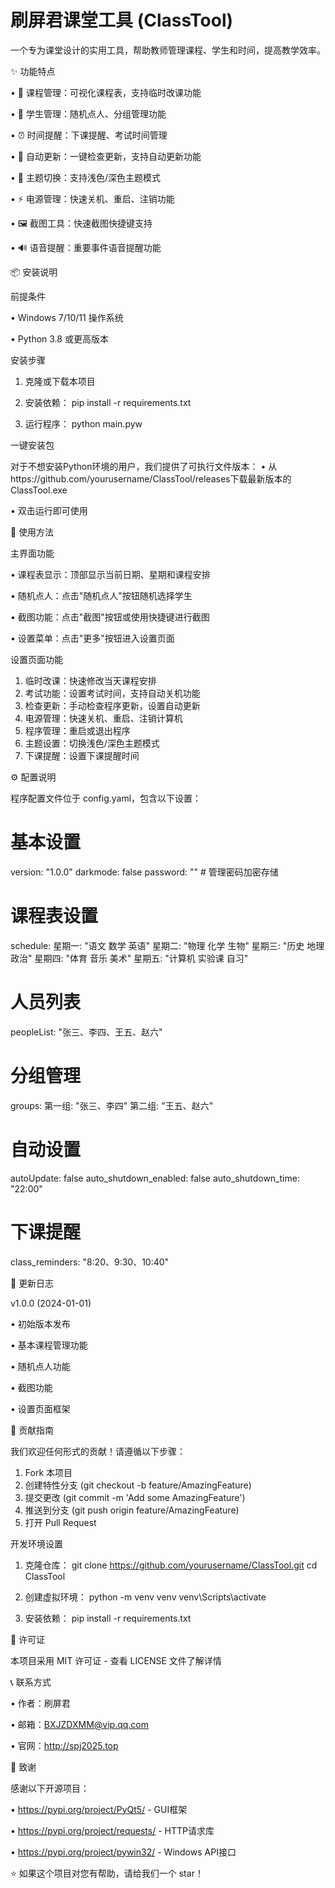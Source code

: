# 刷屏君课堂工具 (ClassTool)

一个专为课堂设计的实用工具，帮助教师管理课程、学生和时间，提高教学效率。

✨ 功能特点

• 📅 课程管理：可视化课程表，支持临时改课功能

• 👥 学生管理：随机点人、分组管理功能

• ⏰ 时间提醒：下课提醒、考试时间管理

• 🔄 自动更新：一键检查更新，支持自动更新功能

• 🎨 主题切换：支持浅色/深色主题模式

• ⚡ 电源管理：快速关机、重启、注销功能

• 🖼️ 截图工具：快速截图快捷键支持

• 🔊 语音提醒：重要事件语音提醒功能

📦 安装说明

前提条件

• Windows 7/10/11 操作系统

• Python 3.8 或更高版本

安装步骤

1. 克隆或下载本项目
2. 安装依赖：
   pip install -r requirements.txt
   

3. 运行程序：
   python main.pyw
   

一键安装包

对于不想安装Python环境的用户，我们提供了可执行文件版本：
• 从https://github.com/yourusername/ClassTool/releases下载最新版本的 ClassTool.exe

• 双击运行即可使用

🚀 使用方法

主界面功能

• 课程表显示：顶部显示当前日期、星期和课程安排

• 随机点人：点击"随机点人"按钮随机选择学生

• 截图功能：点击"截图"按钮或使用快捷键进行截图

• 设置菜单：点击"更多"按钮进入设置页面

设置页面功能

1. 临时改课：快速修改当天课程安排
2. 考试功能：设置考试时间，支持自动关机功能
3. 检查更新：手动检查程序更新，设置自动更新
4. 电源管理：快速关机、重启、注销计算机
5. 程序管理：重启或退出程序
6. 主题设置：切换浅色/深色主题模式
7. 下课提醒：设置下课提醒时间

⚙️ 配置说明

程序配置文件位于 config.yaml，包含以下设置：
# 基本设置
version: "1.0.0"
darkmode: false
password: ""  # 管理密码加密存储

# 课程表设置
schedule:
  星期一: "语文 数学 英语"
  星期二: "物理 化学 生物"
  星期三: "历史 地理 政治"
  星期四: "体育 音乐 美术"
  星期五: "计算机 实验课 自习"

# 人员列表
peopleList: "张三、李四、王五、赵六"

# 分组管理
groups:
  第一组: "张三、李四"
  第二组: "王五、赵六"

# 自动设置
autoUpdate: false
auto_shutdown_enabled: false
auto_shutdown_time: "22:00"

# 下课提醒
class_reminders: "8:20、9:30、10:40"


🔄 更新日志

v1.0.0 (2024-01-01)

• 初始版本发布

• 基本课程管理功能

• 随机点人功能

• 截图功能

• 设置页面框架

🤝 贡献指南

我们欢迎任何形式的贡献！请遵循以下步骤：

1. Fork 本项目
2. 创建特性分支 (git checkout -b feature/AmazingFeature)
3. 提交更改 (git commit -m 'Add some AmazingFeature')
4. 推送到分支 (git push origin feature/AmazingFeature)
5. 打开 Pull Request

开发环境设置

1. 克隆仓库：
   git clone https://github.com/yourusername/ClassTool.git
   cd ClassTool
   

2. 创建虚拟环境：
   python -m venv venv
   venv\Scripts\activate
   

3. 安装依赖：
   pip install -r requirements.txt
   

📄 许可证

本项目采用 MIT 许可证 - 查看 LICENSE 文件了解详情

📞 联系方式

• 作者：刷屏君

• 邮箱：BXJZDXMM@vip.qq.com

• 官网：http://spj2025.top

🙏 致谢

感谢以下开源项目：

• https://pypi.org/project/PyQt5/ - GUI框架

• https://pypi.org/project/requests/ - HTTP请求库

• https://pypi.org/project/pywin32/ - Windows API接口

⭐ 如果这个项目对您有帮助，请给我们一个 star！
